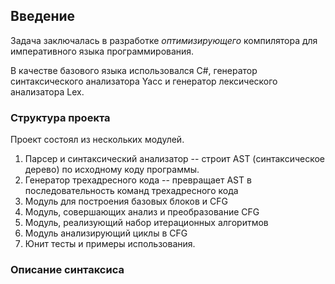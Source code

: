 ## Введение

Задача заключалась в разработке *оптимизирующего* компилятора для императивного языка программирования.

В качестве базового языка использовался C#, генератор синтаксического анализатора Yacc и генератор лексического анализатора Lex.

### Структура проекта

Проект состоял из нескольких модулей.

1. Парсер и синтаксический анализатор -- строит AST (синтаксическое дерево) по исходному коду программы.
2. Генератор трехадресного кода -- превращает AST в последовательность команд трехадресного кода
3. Модуль для построения базовых блоков и CFG
4. Модуль, совершающих анализ и преобразование CFG
  1. Модуль, реализующий набор итерационных алгоритмов
  2. Модуль анализирующий циклы в CFG
5. Юнит тесты и примеры использования.



### Описание синтаксиса

